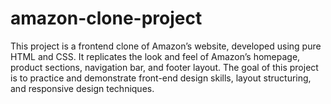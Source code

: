 # amazon-clone-project
This project is a frontend clone of Amazon’s website, developed using pure HTML and CSS. It replicates the look and feel of Amazon’s homepage, product sections, navigation bar, and footer layout. The goal of this project is to practice and demonstrate front-end design skills, layout structuring, and responsive design techniques.
